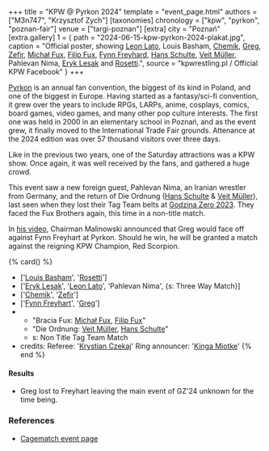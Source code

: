 +++
title = "KPW @ Pyrkon 2024"
template = "event_page.html"
authors = ["M3n747", "Krzysztof Zych"]
[taxonomies]
chronology = ["kpw", "pyrkon", "poznan-fair"]
venue = ["targi-poznan"]
[extra]
city = "Poznań"
[extra.gallery]
1 = { path = "2024-06-15-kpw-pyrkon-2024-plakat.jpg", caption = "Official poster, showing [Leon Lato](@/w/leon-lato.md), Louis Basham, [Chemik](@/w/chemik.md), [Greg](@/w/greg.md), [Zefir](@/w/zefir.md), [Michał Fux](@/w/michal-fux.md), [Filip Fux](@/w/filip-fux.md), [Fynn Freyhard](@/w/fynn-freyhart.md), [Hans Schulte](@/w/hans-schulte.md), [Veit Müller](@/w/veit-mueller.md), Pahlevan Nima, [Eryk Lesak](@/w/eryk-lesak.md) and [Rosetti](@/w/rosetti.md).", source = "kpwrestling.pl / Official KPW Facebook" }
+++

[Pyrkon][pyrkon] is an annual fan convention, the biggest of its kind in Poland, and one of the biggest in Europe. Having started as a fantasy/sci-fi convention, it grew over the years to include RPGs, LARPs, anime, cosplays, comics, board games, video games, and many other pop culture interests. The first one was held in 2000 in an elementary school in Poznań, and as the event grew, it finally moved to the International Trade Fair grounds. Attenance at the 2024 edition was over 57 thousand visitors over three days.

Like in the previous two years, one of the Saturday attractions was a KPW show. Once again, it was well received by the fans, and gathered a huge crowd.

This event saw a new foreign guest, Pahlevan Nima, an Iranian wrestler from Germany, and the return of Die Ordnung ([Hans Schulte](@/w/hans-schulte.md) & [Veit Müller](@/w/veit-mueller.md)), last seen when they lost their Tag Team belts at [Godzina Zero 2023](@/e/kpw/2023-08-18-kpw-godzina-zero-2023.md). They faced the Fux Brothers again, this time in a non-title match.

In [his video][malinowski-video], Chairman Malinowski announced that Greg would face off against Fynn Freyhart at Pyrkon. Should he win, he will be granted a match against the reigning KPW Champion, Red Scorpion.

{% card() %}
- ['[Louis Basham](@/w/louis-basham.md)', '[Rosetti](@/w/rosetti.md)']
- ['[Eryk Lesak](@/w/eryk-lesak.md)', '[Leon Lato](@/w/leon-lato.md)', 'Pahlevan Nima',
  {s: Three Way Match}]
- ['[Chemik](@/w/chemik.md)', '[Zefir](@/w/zefir.md)']
- ['[Fynn Freyhart](@/w/fynn-freyhart.md)', '[Greg](@/w/greg.md)']
- - "Bracia Fux: [Michał Fux](@/w/michal-fux.md), [Filip Fux](@/w/filip-fux.md)"
  - "Die Ordnung: [Veit Müller](@/w/veit-mueller.md), [Hans Schulte](@/w/hans-schulte.md)"
  - s: Non Title Tag Team Match
- credits:
    Referee: '[Krystian Czekaj](@/w/krystian-czekaj.md)'
    Ring announcer: '[Kinga Miotke](@/w/kinga-miotke.md)'
{% end %}

#### Results

* Greg lost to Freyhart leaving the main event of GZ'24 unknown for the time being.

### References

* [Cagematch event page](https://www.cagematch.net/?id=1&nr=397160)

[pyrkon]: https://en.wikipedia.org/wiki/Pyrkon
[malinowski-video]: https://www.youtube.com/watch?v=dZ1HmSC_iqs
